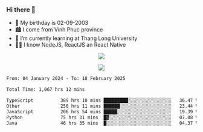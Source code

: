 ### Hi there 👋
- 🎂 My birthday is 02-09-2003
- 🏙️ I come from Vinh Phuc province
- 🌱 I’m currently learning at Thang Long University
- 🧑‍💻 I know NodeJS, ReactJS an React Native
<p align="center"><img src="https://github-readme-stats.vercel.app/api?username=tmquang0209&show_icons=true&theme=gradient"></p>
<p align="center"><img src="https://github-readme-stats.vercel.app/api/top-langs/?username=tmquang0209&hide=scss,css&langs_count=10"></p>
<!--START_SECTION:waka-->

```txt
From: 04 January 2024 - To: 18 February 2025

Total Time: 1,067 hrs 12 mins

TypeScript          389 hrs 10 mins █████████░░░░░░░░░░░░░░░░   36.47 %
Other               250 hrs 11 mins ██████░░░░░░░░░░░░░░░░░░░   23.44 %
JavaScript          206 hrs 54 mins █████░░░░░░░░░░░░░░░░░░░░   19.39 %
Python              75 hrs 31 mins  █▓░░░░░░░░░░░░░░░░░░░░░░░   07.08 %
Java                46 hrs 35 mins  █░░░░░░░░░░░░░░░░░░░░░░░░   04.37 %
```

<!--END_SECTION:waka-->
